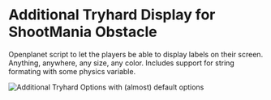 # Additional Tryhard Display for ShootMania Obstacle

Openplanet script to let the players be able to display labels on their screen.
Anything, anywhere, any size, any color. Includes support for string formating with some physics variable.

![*Additional Tryhard Options* with (almost) default options](https://user-images.githubusercontent.com/21106123/100808118-d9623300-3433-11eb-91c6-884fb9adf474.png)
